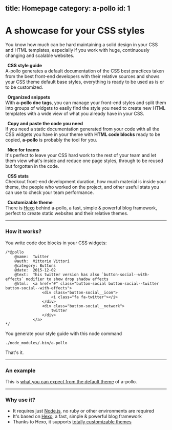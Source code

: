 title: Homepage
category: a-pollo
id: 1
---

# A showcase for your CSS styles

You know how much can be hard maintaining a solid design in your CSS and HTML templates, especially if you work with huge, continuously changing and scalable websites.

<div class="apollo-row apollo-row--styled apollo-row--gain apollo-row--2-columns"><p><b><i class="fa fa-book"></i>&nbsp; CSS style guide</b><br>A-pollo generates a default documentation of the CSS best practices taken from the best front-end developers with their relative sources and shows your CSS theme default base styles, everything is ready to be used as is or to be customized.</p><p><b><i class="fa fa-sitemap"></i>&nbsp; Organized snippets</b><br>With <b>a-pollo doc tags</b>, you can manage your front-end styles and split them into groups of widgets to easily find the style you need to create new HTML templates with a wide view of what you already have in your CSS.</p><p><b><i class="fa fa-paste"></i>&nbsp; Copy and paste the code you need</b><br>If you need a static documentation generated from your code with all the CSS widgets you have in your theme with <b>HTML code blocks</b> ready to be copied, <b>a-pollo</b> is probably the tool for you.</p><p><b><i class="fa fa-group"></i>&nbsp; Nice for teams</b><br>It's perfect to leave your CSS hard work to the rest of your team and let them view what's inside and reduce one page styles, through to be reused but forgotten in the code.</p><p><b><i class="fa fa-bar-chart"></i>&nbsp; CSS stats</b><br>Checkout front-end development duration, how much material is inside your theme, the people who worked on the project, and other useful stats you can use to check your team performance.</p><p><b><i class="fa fa-paint-brush"></i>&nbsp; Customizable theme</b><br>There is <a href="https://hexo.io/docs/themes.html">Hexo</a> behind a-pollo, a fast, simple & powerful blog framework, perfect to create  static websites and their relative themes.</p></div>


---

### How it works?

You write code doc blocks in your CSS widgets:

```
/*@pollo
    @name:  Twitter
    @auth:  Vittorio Vittori
    @category: Buttons
    @date:  2015-12-02
    @text:  This twitter version has also `button-social--with-effects` modifier to show drop shadow effects
    @html:  <a href="#" class="button-social button-social--twitter button-social--with-effects">
                <div class="button-social__icon">
                    <i class="fa fa-twitter"></i>
                </div>
                <div class="button-social__network">
                    twitter
                </div>
            </a>
*/
```

You generate your style guide with this node command

```
./node_modules/.bin/a-pollo
```

That's it.

---

### An example

This is [what you can expect from the default theme][apollo_example] of a-pollo.

---


### Why use it?

* It requires just [Node.js][nodejs], no ruby or other environments are required
* It's based on [Hexo][hexo], a fast, simple & powerful blog framework
* Thanks to Hexo, it supports [totally customizable themes][hexo_theme]



[nodejs]: http://nodejs.org
[hexo]: https://hexo.io
[hexo_theme]: https://hexo.io/docs/themes.html
[apollo_example]: #
